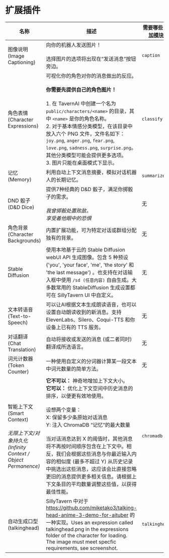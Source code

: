 # 扩展插件

| 名称             | 描述                      | 需要哪些 <a href="https://github.com/Cohee1207/TavernAI-extras#modules" target="_blank">附加模块</a> | 截图 |
| ---------------- | ---------------------------------| ---------------------------- | ---------- |
| 图像说明<br> (Image Captioning)  | 向你的机器人发送图片！<br><br>选择图片的选项将出现在“发送消息”按钮旁边。 | `caption`                    | <img src="https://user-images.githubusercontent.com/18619528/224161576-ddfc51cd-995e-44ec-bf2d-d2477d603f0c.png" style="max-width:200px" />  |
| 角色表情<br> (Character Expressions)  | 可视化你的角色对你的消息做出的反应。<br><br>**你需要先提供自己的角色图片！**<br><br>1. 在 TavernAI 中创建一个名为 `public/characters/<name>` 的目录，其中 `<name>` 是你的角色名称。<br>2. 对于基本情感分类模型，在该目录中放入六个 PNG 文件，文件名如下：`joy.png`, `anger.png`, `fear.png`, `love.png`, `sadness.png`, `surprise.png`。其他分类模型可能会提供更多选项。<br>3. 图片只能在桌面模式下显示。 | `classify` | <img style="max-width:200px" alt="image" src="https://user-images.githubusercontent.com/18619528/223765089-34968217-6862-47e0-85da-7357370f8de6.png"> |
| 记忆<br> (Memory)  | 利用自动上下文消息摘要，模拟对话机器人的长期记忆。 | `summarize` |  <img style="max-width:200px" alt="image" src="https://user-images.githubusercontent.com/18619528/223766279-88a46481-1fa6-40c5-9724-6cdd6f587233.png"> |
| DND 骰子<br> (D&D Dice)  | 提供7种经典的 D&D 骰子，满足你掷骰子的需求。<br><br>*我曾掷骰处置败敌。<br>享受着他眼中的恐惧* | 无 | <img style="max-width:200px" alt="image" src="https://user-images.githubusercontent.com/18619528/226199925-a066c6fc-745e-4a2b-9203-1cbffa481b14.png"> |
| 角色背景<br> (Character Backgrounds)  | 内置扩展功能，可为特定对话或群组分配独有的背景。 | 无 | <img style="max-width:200px" alt="image" src="https://user-images.githubusercontent.com/18619528/233494454-bfa7c9c7-4faa-4d97-9c69-628fd96edd92.png"> |
| Stable Diffusion | 使用本地基于云的 Stable Diffusion webUI API 生成图像。包含 5 种预设 ('you', 'your face', 'me', 'the story' 和 'the last message') 。也支持在对话输入框中使用 `/sd (任意内容)` 自由生成。大多数常用的 StableDiffusion 生成设置都可在 SillyTavern UI 中自定义。 | 无 | <img style="max-width:200px" alt="image" src="https://files.catbox.moe/ppata8.png"> |
| 文本转语音<br> (Text-to-Speech)  | 可以让AI根据文本生成朗读语音，也可以设置自动朗读收到的新消息。支持 ElevenLabs、Silero、Coqui-TTS 和你设备上已有的 TTS 服务。 | 无 | <img style="max-width:200px" alt="image" src="https://files.catbox.moe/o3wxkk.png"> |
| 对话翻译<br> (Chat Translation)  | 自动将接收或发送的消息 (或二者同时) 翻译成所选语言。 | 无 | Pending |
| 词元计数器<br> (Token Counter)  | 一种使用自定义的分词器计算某一段文本中词元数量的简单方法。 | 无 | Pending |
| 智能上下文<br> (Smart Context) <br><br>*无限上下文/对象持久化<br> (Infinity Context / Object Permanence)* | **它不可以：** 神奇地增加上下文大小。<br>**它可以：** 优化上下文空间中历史消息的排序，以便更有效地使用。<br><br>设想两个变量：<br>X: 保留多少条原始对话消息<br>Y: 注入 ChromaDB “记忆”的最大数量<br><br>当对话消息达到 X 的阈值时，其他消息将不再按时间顺序包含在上下文中。相反，我们会根据这些消息与你最近输入内容的相似度 (最多不超过 Y) 从历史记录中挑选出这些消息，这应该会比直接忽略更旧的消息提供更多相关信息。请根据上下文条目的平均数量调整这些值，以获得最佳性能。 | `chromadb` | Pending |
| 自动生成口型<br> (talkinghead)  | SillyTavern 中对于 https://github.com/miketako3/talking-head-anime-3-demo-for-aituber 的一种实现。Uses an expression called talkinghead.png in the expressions folder of the character for loading. The image must meet specfic requirements, see screenshot. | `talkinghead` | <img style="max-width:200px" alt="image" src="https://github.com/miketako3/talking-head-anime-3-demo-for-aituber/blob/main/docs/input_spec.png?raw=true"> |
